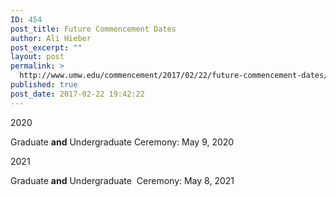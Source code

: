 ```yaml
---
ID: 454
post_title: Future Commencement Dates
author: Ali Hieber
post_excerpt: ""
layout: post
permalink: >
  http://www.umw.edu/commencement/2017/02/22/future-commencement-dates/
published: true
post_date: 2017-02-22 19:42:22
---
```

2020

Graduate <strong>and</strong> Undergraduate Ceremony: May 9, 2020

2021

Graduate <strong>and</strong> Undergraduate  Ceremony: May 8, 2021